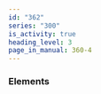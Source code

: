 ```yaml
---
id: "362"
series: "300"
is_activity: true
heading_level: 3
page_in_manual: 360-4
---
```


### Elements